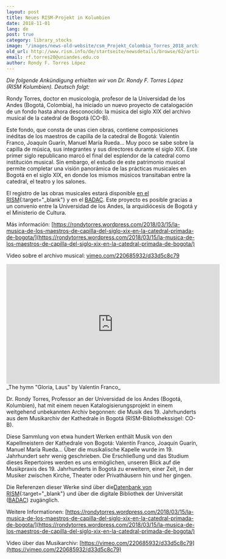 ```yaml
---
layout: post
title: Neues RISM-Projekt in Kolumbien
date: 2018-11-01
lang: de
post: true
category: library_stocks
image: "/images/news-old-website/csm_Projekt_Colombia_Torres_2018_archive_small_1ac0f059f0.png"
old_url: http://www.rism.info/de/startseite/newsdetails/browse/62/article/64/new-rism-project-in-colombia.html
email: rf.torres20@uniandes.edu.co
author: Rondy F. Torres López
---
```


_Die folgende Ankündigung erhielten wir von Dr. Rondy F. Torres López (RISM Kolumbien). Deutsch folgt:_

Rondy Torres, doctor en musicología, profesor de la Universidad de los Andes (Bogotá, Colombia), ha iniciado un nuevo proyecto de catalogación de un fondo hasta ahora desconocido: la música del siglo XIX del archivo musical de la catedral de Bogotá (CO-B).

Este fondo, que consta de unas cien obras, contiene composiciones inéditas de los maestros de capilla de la catedral de Bogotá: Valentín Franco, Joaquín Guarín, Manuel María Rueda… Muy poco se sabe sobre la capilla de música, sus integrantes y sus directores durante el siglo XIX. Este primer siglo republicano marcó el final del esplendor de la catedral como institución musical. Sin embargo, el estudio de este patrimonio musical permite completar una visión panorámica de las prácticas musicales en Bogotá en el siglo XIX, en donde los mismos músicos transitaban entre la catedral, el teatro y los salones.

El registro de las obras musicales estará disponible [en el RISM](https://opac.rism.info/search?View=rism&siglum=CO-B&Language=es){:target="_blank"} y en el [BADAC](https://badac.uniandes.edu.co/). Este proyecto es posible gracias a un convenio entre la Universidad de los Andes, la arquidiócesis de Bogotá y el Ministerio de Cultura.

Más información: [https://rondytorres.wordpress.com/2018/03/15/la-musica-de-los-maestros-de-capilla-del-siglo-xix-en-la-catedral-primada-de-bogota/](https://rondytorres.wordpress.com/2018/03/15/la-musica-de-los-maestros-de-capilla-del-siglo-xix-en-la-catedral-primada-de-bogota/)

Video sobre el archivo musical: [vimeo.com/220685932/d33d5c8c79](https://vimeo.com/220685932/d33d5c8c79)

<iframe width="560" height="315" src="https://www.youtube.com/embed/MWTWz2W6pqA" frameborder="0" allow="autoplay; encrypted-media" allowfullscreen></iframe>
_The hymn "Gloria, Laus" by Valentín Franco﻿_

Dr. Rondy Torres, Professor an der Universidad de los Andes (Bogotá, Kolumbien), hat mit einem neuen Katalogisierungsprojekt in einem weitgehend unbekannten Archiv begonnen: die Musik des 19. Jahrhunderts aus dem Musikarchiv der Kathedrale in Bogotá (RISM-Bibliothekssigel: CO-B).

Diese Sammlung von etwa hundert Werken enthält Musik von den Kapellmeistern der Kathedrale von Bogotá: Valentín Franco, Joaquín Guarín, Manuel María Rueda… Über die musikalische Kapelle wurde im 19. Jahrhundert sehr wenig geschrieben. Die Erschließung und das Studium dieses Repertoires werden es uns ermöglichen, unseren Blick auf die Musikpraxis des 19. Jahrhunderts in Bogotá zu erweitern, einer Zeit, in der Musiker zwischen Kirche, Theater oder Privathäusern hin und her gingen.

Die Referenzen dieser Werke sind über die[Datenbank von RISM](https://opac.rism.info/search?View=rism&siglum=CO-B){:target="_blank"} und über die digitale Bibliothek der Universität ([BADAC](https://badac.uniandes.edu.co/)) zugänglich.

Weitere Informationen: [https://rondytorres.wordpress.com/2018/03/15/la-musica-de-los-maestros-de-capilla-del-siglo-xix-en-la-catedral-primada-de-bogota/](https://rondytorres.wordpress.com/2018/03/15/la-musica-de-los-maestros-de-capilla-del-siglo-xix-en-la-catedral-primada-de-bogota/)

Video über das Musikarchiv: [https://vimeo.com/220685932/d33d5c8c79](https://vimeo.com/220685932/d33d5c8c79)

